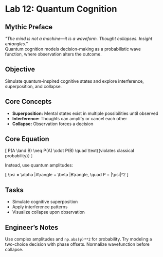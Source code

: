 # Lab 12: Quantum Cognition

## Mythic Preface
_"The mind is not a machine—it is a waveform. Thought collapses. Insight entangles."_  
Quantum cognition models decision-making as a probabilistic wave function, where observation alters the outcome.

## Objective
Simulate quantum-inspired cognitive states and explore interference, superposition, and collapse.

## Core Concepts
- **Superposition:** Mental states exist in multiple possibilities until observed
- **Interference:** Thoughts can amplify or cancel each other
- **Collapse:** Observation forces a decision

## Core Equation


\[
P(A \land B) \neq P(A) \cdot P(B) \quad \text{(violates classical probability)}
\]


Instead, use quantum amplitudes:


\[
\psi = \alpha |A\rangle + \beta |B\rangle, \quad P = |\psi|^2
\]



## Tasks
- Simulate cognitive superposition
- Apply interference patterns
- Visualize collapse upon observation

## Engineer’s Notes
Use complex amplitudes and `np.abs(ψ)**2` for probability. Try modeling a two-choice decision with phase offsets. Normalize wavefunction before collapse.
